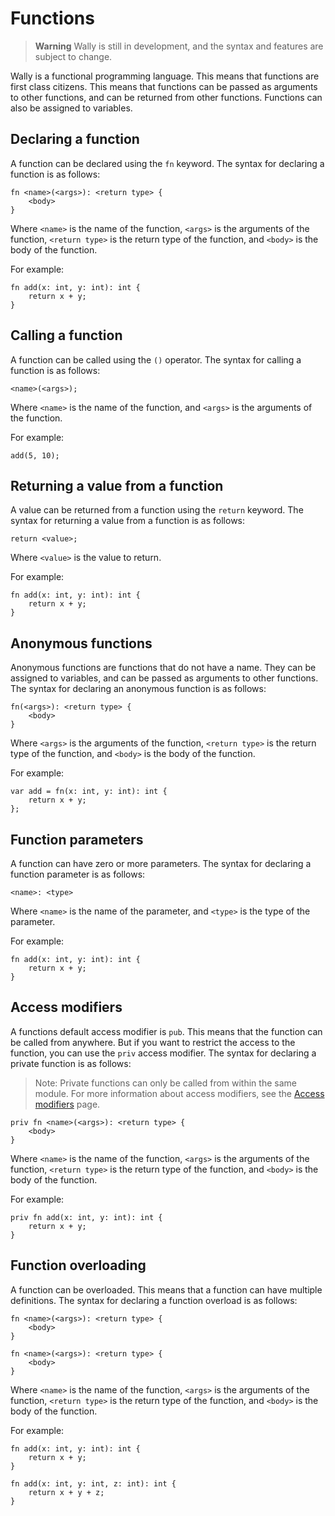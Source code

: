 # Functions

> **Warning**
> Wally is still in development, and the syntax and features are subject to change.

Wally is a functional programming language. This means that functions are first class citizens. This means that functions can be passed as arguments to other functions, and can be returned from other functions. Functions can also be assigned to variables.

## Declaring a function

A function can be declared using the `fn` keyword. The syntax for declaring a function is as follows:

```wally
fn <name>(<args>): <return type> {
    <body>
}
```

Where `<name>` is the name of the function, `<args>` is the arguments of the function, `<return type>` is the return type of the function, and `<body>` is the body of the function.

For example:

```wally
fn add(x: int, y: int): int {
    return x + y;
}
```

## Calling a function

A function can be called using the `()` operator. The syntax for calling a function is as follows:

```wally
<name>(<args>);
```

Where `<name>` is the name of the function, and `<args>` is the arguments of the function.

For example:

```wally
add(5, 10);
```

## Returning a value from a function

A value can be returned from a function using the `return` keyword. The syntax for returning a value from a function is as follows:

```wally
return <value>;
```

Where `<value>` is the value to return.

For example:

```wally
fn add(x: int, y: int): int {
    return x + y;
}
```

## Anonymous functions

Anonymous functions are functions that do not have a name. They can be assigned to variables, and can be passed as arguments to other functions. The syntax for declaring an anonymous function is as follows:

```wally
fn(<args>): <return type> {
    <body>
}
```

Where `<args>` is the arguments of the function, `<return type>` is the return type of the function, and `<body>` is the body of the function.

For example:

```wally
var add = fn(x: int, y: int): int {
    return x + y;
};
```

## Function parameters

A function can have zero or more parameters. The syntax for declaring a function parameter is as follows:

```wally
<name>: <type>
```

Where `<name>` is the name of the parameter, and `<type>` is the type of the parameter.

For example:

```wally
fn add(x: int, y: int): int {
    return x + y;
}
```

## Access modifiers

A functions default access modifier is `pub`. This means that the function can be called from anywhere. But if you want to restrict the access to the function, you can use the `priv` access modifier. The syntax for declaring a private function is as follows:

> Note: Private functions can only be called from within the same module.
> For more information about access modifiers, see the [Access modifiers](../access-modifiers) page.

```wally
priv fn <name>(<args>): <return type> {
    <body>
}
```

Where `<name>` is the name of the function, `<args>` is the arguments of the function, `<return type>` is the return type of the function, and `<body>` is the body of the function.

For example:

```wally
priv fn add(x: int, y: int): int {
    return x + y;
}
```

## Function overloading

A function can be overloaded. This means that a function can have multiple definitions. The syntax for declaring a function overload is as follows:

```wally
fn <name>(<args>): <return type> {
    <body>
}

fn <name>(<args>): <return type> {
    <body>
}
```

Where `<name>` is the name of the function, `<args>` is the arguments of the function, `<return type>` is the return type of the function, and `<body>` is the body of the function.

For example:

```wally
fn add(x: int, y: int): int {
    return x + y;
}

fn add(x: int, y: int, z: int): int {
    return x + y + z;
}
```
